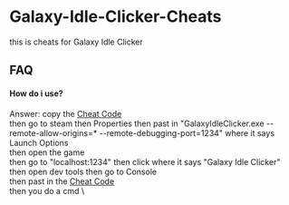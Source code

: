 # Galaxy-Idle-Clicker-Cheats
this is cheats for Galaxy Idle Clicker

## FAQ

#### How do i use?

Answer: copy the [Cheat Code](https://github.com/official-notfishvr/Galaxy-Idle-Clicker-Cheats/raw/refs/heads/main/Edit%20User%20Data_cmd.js) \
then go to steam then Properties then past in "GalaxyIdleClicker.exe --remote-allow-origins=* --remote-debugging-port=1234" where it says Launch Options \
then open the game \
then go to "localhost:1234" then click where it says "Galaxy Idle Clicker" \
then open dev tools then go to Console \
then past in the [Cheat Code](https://github.com/official-notfishvr/Galaxy-Idle-Clicker-Cheats/raw/refs/heads/main/Edit%20User%20Data_cmd.js) \
then you do a cmd \
